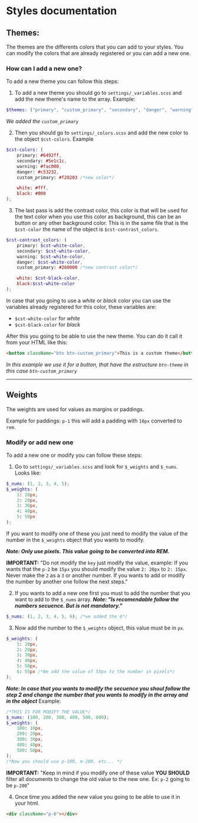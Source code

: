 # Styles documentation

## Themes:
The themes are the differents colors that you can add to your styles. You can modify the colors that are already registered or you can add a new one. 

### How can I add a new one? 

To add a new theme you can follow this steps: 

1) To add a new theme you should go to `settings/_variables.scss` and add the new theme's name to the array. Example: 

```scss
$themes: ("primary", "custom_primary", "secondary", "danger", "warning");
```
*We added the `custom_primary`*

2) Then you should go to `settings/_colors.scss` and add the new color to the object `$cst-colors`. Example

```scss
$cst-colors: (
    primary: #6492ff,
    secondary: #5e1c1c,
    warning: #fac000,
    danger: #c53232,
    custom_primary: #f20203 /*new color*/

    white: #fff,
    black: #000
);
```

3) The last pass is add the contrast color, this color is that will be used for the text color when you use this color as background, this can be an button or any other background color. This is in the same file that is the `$cst-color` the name of the object is `$cst-contrast_colors`. 

```scss
$cst-contrast_colors: (
    primary: $cst-white-color,
    secondary: $cst-white-color,
    warning: $cst-white-color,
    danger: $cst-white-color,
    custom_primary: #260000 /*new contrast color*/

    white: $cst-black-color,
    black:$cst-white-color
);
```

In case that you going to use a *white* or *black* color you can use the variables already registered for this color, these variables are: 

- `$cst-white-color` for *white*
- `$cst-black-color` for *black*

After this you going to be able to use the new theme. You can do it call it from your HTML like this: 

```html
<button className="btn btn-custom_primary">This is a custom theme</button>
```

*In this example we use it for a button, that have the estructure `btn-theme` in this case `btn-custom_primary`*

---
## Weights

The weights are used for values as margins or paddings.

Example for paddings: `p-1` this will add a padding with `10px` converted to `rem`.

### Modify or add new one

To add a new one or modify you can follow these steps: 

1) Go to `settings/_variables.scss` and look for `$_weights` and `$_nums`. Looks like: 

```scss
$_nums: (1, 2, 3, 4, 5);
$_weights: (
    1: 10px,
    2: 20px,
    3: 30px,
    4: 40px,
    5: 50px
);
```
If you want to modify one of these you just need to modify the value of the number in the `$_weights` object that you wants to modify.

***Note: Only  use pixels. This value going to be converted into REM.***

**IMPORTANT:** "Do not modify the `key` just modify the value, example: If you wants that the `p-2` be `15px` you should modify the value `2: 20px` to `2: 15px`. Never make the `2` as a `3` or another number. If you wants to add or modify the number by another one follow the next steps."

2) If you wants to add a new one first you must to add the number that you want to add to the `$_nums` array. ***Note: "Is recomendable follow the numbers secuence. But is not mandatory."***

```scss
$_nums: (1, 2, 3, 4, 5, 6); /*we added the 6*/
```

3) Now add the number to the `$_weights` object, this value must be in `px`. 
```scss
$_weights: (
    1: 10px,
    2: 20px,
    3: 30px,
    4: 40px,
    5: 50px,
    6: 55px /*We add the value of 55px to the number in pixels*/
);
```
***Note: In case that you wants to modify the secuence you shoul follow the step 2 and change the number that you wants to modify in the array and in the object*** Example: 
```scss
/*THIS IS FOR MODIFY THE VALUE*/
$_nums: (100, 200, 300, 400, 500, 600);
$_weights: (
    100: 10px,
    200: 20px,
    300: 30px,
    400: 40px,
    500: 50px,
);
/*Now you should use p-100, m-200, etc... */
```
**IMPORTANT:** "Keep in mind if you modify one of these value **YOU SHOULD** filter all documents to change the old value to the new one. Ex: `p-2` going to be `p-200`"

4) Once time you added the new value you going to be able to use it in your html.

```html
<div className="p-6"></div>
```

